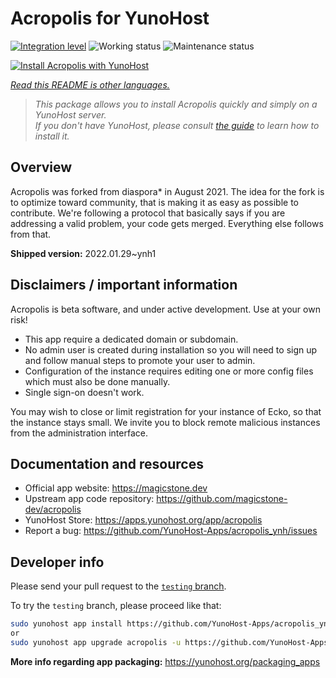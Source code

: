 <!--
N.B.: This README was automatically generated by <https://github.com/YunoHost/apps/tree/master/tools/readme_generator>
It shall NOT be edited by hand.
-->

# Acropolis for YunoHost

[![Integration level](https://dash.yunohost.org/integration/acropolis.svg)](https://dash.yunohost.org/appci/app/acropolis) ![Working status](https://ci-apps.yunohost.org/ci/badges/acropolis.status.svg) ![Maintenance status](https://ci-apps.yunohost.org/ci/badges/acropolis.maintain.svg)

[![Install Acropolis with YunoHost](https://install-app.yunohost.org/install-with-yunohost.svg)](https://install-app.yunohost.org/?app=acropolis)

*[Read this README is other languages.](./ALL_README.md)*

> *This package allows you to install Acropolis quickly and simply on a YunoHost server.*  
> *If you don't have YunoHost, please consult [the guide](https://yunohost.org/install) to learn how to install it.*

## Overview

Acropolis was forked from diaspora* in August 2021. The idea for the fork is to optimize toward community, that is making it as easy as possible to contribute. We're following a protocol that basically says if you are addressing a valid problem, your code gets merged. Everything else follows from that.


**Shipped version:** 2022.01.29~ynh1
## Disclaimers / important information

Acropolis is beta software, and under active development. Use at your own risk!

* This app require a dedicated domain or subdomain.
* No admin user is created during installation so you will need to sign up and follow manual steps to promote your user to admin.
* Configuration of the instance requires editing one or more config files which must also be done manually.
* Single sign-on doesn't work.

You may wish to close or limit registration for your instance of Ecko, so that the instance stays small. We invite you to block remote malicious instances from the administration interface.

## Documentation and resources

- Official app website: <https://magicstone.dev>
- Upstream app code repository: <https://github.com/magicstone-dev/acropolis>
- YunoHost Store: <https://apps.yunohost.org/app/acropolis>
- Report a bug: <https://github.com/YunoHost-Apps/acropolis_ynh/issues>

## Developer info

Please send your pull request to the [`testing` branch](https://github.com/YunoHost-Apps/acropolis_ynh/tree/testing).

To try the `testing` branch, please proceed like that:

```bash
sudo yunohost app install https://github.com/YunoHost-Apps/acropolis_ynh/tree/testing --debug
or
sudo yunohost app upgrade acropolis -u https://github.com/YunoHost-Apps/acropolis_ynh/tree/testing --debug
```

**More info regarding app packaging:** <https://yunohost.org/packaging_apps>
